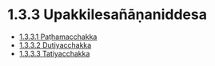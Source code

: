# 1.3.3 Upakkilesañāṇaniddesa

* [1.3.3.1 Paṭhamacchakka](1.3.3/1.3.3.1.md)
* [1.3.3.2 Dutiyacchakka](1.3.3/1.3.3.2.md)
* [1.3.3.3 Tatiyacchakka](1.3.3/1.3.3.3.md)
